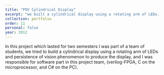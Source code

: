 ```yaml
---
title: "POV Cylindrical Display"
excerpt: "we built a cylindrical display using a rotating arm of LEDs. (Course project at Brown University, 2012)<br/><img src='/images/cyl.png'>"
collection: portfolio
order: 11
personal: false
year: 2012
---
```


 In this project which lasted for two semesters I was part of a team of
            students, we tried to build a cylindrical display using a rotating arm of LEDs
            and persistence of vision phenomenon to produce the display, and I was
            responsible for software part in this project team, (verilog-FPGA, C on
            the microprocessor, and C# on the PC).